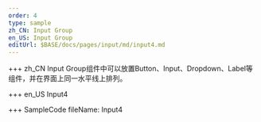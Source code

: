```yaml
--- 
order: 4
type: sample
zh_CN: Input Group
en_US: Input Group
editUrl: $BASE/docs/pages/input/md/input4.md
---
```


+++ zh_CN
 Input Group组件中可以放置Button、Input、Dropdown、Label等组件，并在界面上同一水平线上排列。


+++ en_US
Input4

+++ SampleCode
fileName: Input4
